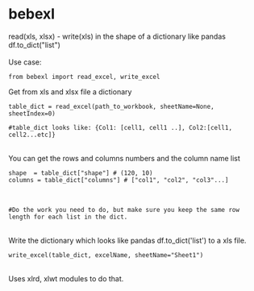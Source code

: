 # bebexl
read(xls, xlsx) - write(xls) in the shape of a dictionary like pandas df.to_dict("list")
<br/>
<br/>
Use case:
<br/>
```
from bebexl import read_excel, write_excel
```

Get from xls and xlsx file a dictionary 

```
table_dict = read_excel(path_to_workbook, sheetName=None, sheetIndex=0)

#table_dict looks like: {Col1: [cell1, cell1 ..], Col2:[cell1, cell2...etc]}

```

<br/>
You can get the rows and columns numbers and the column name list
<br/>


```
shape  = table_dict["shape"] # (120, 10)
columns = table_dict["columns"] # ["col1", "col2", "col3"...]
```

<br/>

```
#Do the work you need to do, but make sure you keep the same row length for each list in the dict.
```
<br/>
Write the dictionary which looks like pandas df.to_dict('list') to a xls file.

```
write_excel(table_dict, excelName, sheetName="Sheet1")
```

<br/>
Uses xlrd, xlwt modules to do that. 
<br/>


